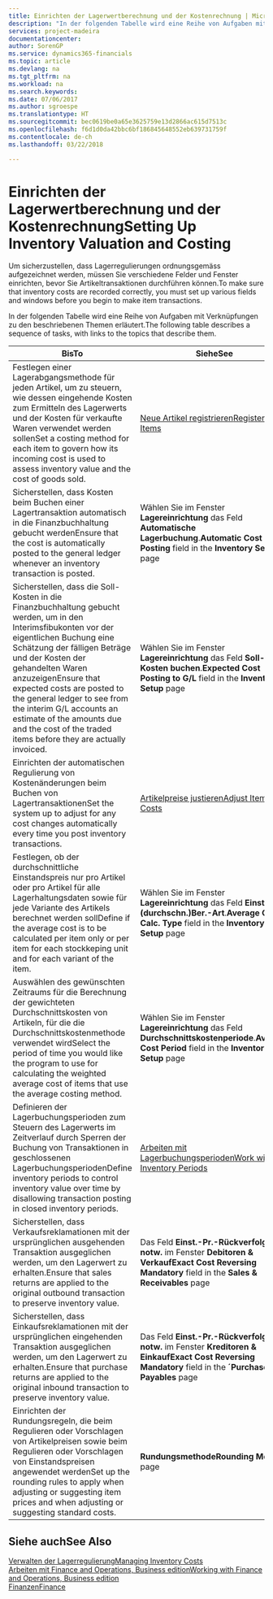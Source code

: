 ```yaml
---
title: Einrichten der Lagerwertberechnung und der Kostenrechnung | Microsoft Docs
description: "In der folgenden Tabelle wird eine Reihe von Aufgaben mit Verknüpfungen zu den beschriebenen Themen erläutert."
services: project-madeira
documentationcenter: 
author: SorenGP
ms.service: dynamics365-financials
ms.topic: article
ms.devlang: na
ms.tgt_pltfrm: na
ms.workload: na
ms.search.keywords: 
ms.date: 07/06/2017
ms.author: sgroespe
ms.translationtype: HT
ms.sourcegitcommit: bec0619be0a65e3625759e13d2866ac615d7513c
ms.openlocfilehash: f6d1d0da42bbc6bf186845648552eb639731759f
ms.contentlocale: de-ch
ms.lasthandoff: 03/22/2018

---
```

# <a name="setting-up-inventory-valuation-and-costing"></a><span data-ttu-id="4a1b1-103">Einrichten der Lagerwertberechnung und der Kostenrechnung</span><span class="sxs-lookup"><span data-stu-id="4a1b1-103">Setting Up Inventory Valuation and Costing</span></span>
<span data-ttu-id="4a1b1-104">Um sicherzustellen, dass Lagerregulierungen ordnungsgemäss aufgezeichnet werden, müssen Sie verschiedene Felder und Fenster einrichten, bevor Sie Artikeltransaktionen durchführen können.</span><span class="sxs-lookup"><span data-stu-id="4a1b1-104">To make sure that inventory costs are recorded correctly, you must set up various fields and windows before you begin to make item transactions.</span></span>

<span data-ttu-id="4a1b1-105">In der folgenden Tabelle wird eine Reihe von Aufgaben mit Verknüpfungen zu den beschriebenen Themen erläutert.</span><span class="sxs-lookup"><span data-stu-id="4a1b1-105">The following table describes a sequence of tasks, with links to the topics that describe them.</span></span>

|<span data-ttu-id="4a1b1-106">**Bis**</span><span class="sxs-lookup"><span data-stu-id="4a1b1-106">**To**</span></span>|<span data-ttu-id="4a1b1-107">**Siehe**</span><span class="sxs-lookup"><span data-stu-id="4a1b1-107">**See**</span></span>|  
|------------|-------------|  
|<span data-ttu-id="4a1b1-108">Festlegen einer Lagerabgangsmethode für jeden Artikel, um zu steuern, wie dessen eingehende Kosten zum Ermitteln des Lagerwerts und der Kosten für verkaufte Waren verwendet werden sollen</span><span class="sxs-lookup"><span data-stu-id="4a1b1-108">Set a costing method for each item to govern how its incoming cost is used to assess inventory value and the cost of goods sold.</span></span>|[<span data-ttu-id="4a1b1-109">Neue Artikel registrieren</span><span class="sxs-lookup"><span data-stu-id="4a1b1-109">Register New Items</span></span>](inventory-how-register-new-items.md)|  
|<span data-ttu-id="4a1b1-110">Sicherstellen, dass Kosten beim Buchen einer Lagertransaktion automatisch in die Finanzbuchhaltung gebucht werden</span><span class="sxs-lookup"><span data-stu-id="4a1b1-110">Ensure that the cost is automatically posted to the general ledger whenever an inventory transaction is posted.</span></span>|<span data-ttu-id="4a1b1-111">Wählen Sie im Fenster **Lagereinrichtung** das Feld **Automatische Lagerbuchung**.</span><span class="sxs-lookup"><span data-stu-id="4a1b1-111">**Automatic Cost Posting** field in the **Inventory Setup** page</span></span>|  
|<span data-ttu-id="4a1b1-112">Sicherstellen, dass die Soll-Kosten in die Finanzbuchhaltung gebucht werden, um in den Interimsfibukonten vor der eigentlichen Buchung eine Schätzung der fälligen Beträge und der Kosten der gehandelten Waren anzuzeigen</span><span class="sxs-lookup"><span data-stu-id="4a1b1-112">Ensure that expected costs are posted to the general ledger to see from the interim G/L accounts an estimate of the amounts due and the cost of the traded items before they are actually invoiced.</span></span>|<span data-ttu-id="4a1b1-113">Wählen Sie im Fenster **Lagereinrichtung** das Feld **Soll-Kosten buchen**.</span><span class="sxs-lookup"><span data-stu-id="4a1b1-113">**Expected Cost Posting to G/L** field in the **Inventory Setup** page</span></span>|  
|<span data-ttu-id="4a1b1-114">Einrichten der automatischen Regulierung von Kostenänderungen beim Buchen von Lagertransaktionen</span><span class="sxs-lookup"><span data-stu-id="4a1b1-114">Set the system up to adjust for any cost changes automatically every time you post inventory transactions.</span></span>|[<span data-ttu-id="4a1b1-115">Artikelpreise justieren</span><span class="sxs-lookup"><span data-stu-id="4a1b1-115">Adjust Item Costs</span></span>](inventory-how-adjust-item-costs.md)|  
|<span data-ttu-id="4a1b1-116">Festlegen, ob der durchschnittliche Einstandspreis nur pro Artikel oder pro Artikel für alle Lagerhaltungsdaten sowie für jede Variante des Artikels berechnet werden soll</span><span class="sxs-lookup"><span data-stu-id="4a1b1-116">Define if the average cost is to be calculated per item only or per item for each stockkeping unit and for each variant of the item.</span></span>|<span data-ttu-id="4a1b1-117">Wählen Sie im Fenster **Lagereinrichtung** das Feld **Einst.-Pr.(durchschn.)Ber.-Art**.</span><span class="sxs-lookup"><span data-stu-id="4a1b1-117">**Average Cost Calc. Type** field in the **Inventory Setup** page</span></span>|  
|<span data-ttu-id="4a1b1-118">Auswählen des gewünschten Zeitraums für die Berechnung der gewichteten Durchschnittskosten von Artikeln, für die die Durchschnittskostenmethode verwendet wird</span><span class="sxs-lookup"><span data-stu-id="4a1b1-118">Select the period of time you would like the program to use for calculating the weighted average cost of items that use the average costing method.</span></span>|<span data-ttu-id="4a1b1-119">Wählen Sie im Fenster **Lagereinrichtung** das Feld **Durchschnittskostenperiode**.</span><span class="sxs-lookup"><span data-stu-id="4a1b1-119">**Average Cost Period** field in the **Inventory Setup** page</span></span>|  
|<span data-ttu-id="4a1b1-120">Definieren der Lagerbuchungsperioden zum Steuern des Lagerwerts im Zeitverlauf durch Sperren der Buchung von Transaktionen in geschlossenen Lagerbuchungsperioden</span><span class="sxs-lookup"><span data-stu-id="4a1b1-120">Define inventory periods to control inventory value over time by disallowing transaction posting in closed inventory periods.</span></span>|[<span data-ttu-id="4a1b1-121">Arbeiten mit Lagerbuchungsperioden</span><span class="sxs-lookup"><span data-stu-id="4a1b1-121">Work with Inventory Periods</span></span>](finance-how-to-work-with-inventory-periods.md)|  
|<span data-ttu-id="4a1b1-122">Sicherstellen, dass Verkaufsreklamationen mit der ursprünglichen ausgehenden Transaktion ausgeglichen werden, um den Lagerwert zu erhalten.</span><span class="sxs-lookup"><span data-stu-id="4a1b1-122">Ensure that sales returns are applied to the original outbound transaction to preserve inventory value.</span></span>|<span data-ttu-id="4a1b1-123">Das Feld **Einst.-Pr.-Rückverfolg. notw.** im Fenster **Debitoren & Verkauf**</span><span class="sxs-lookup"><span data-stu-id="4a1b1-123">**Exact Cost Reversing Mandatory** field in the **Sales & Receivables** page</span></span>|  
|<span data-ttu-id="4a1b1-124">Sicherstellen, dass Einkaufsreklamationen mit der ursprünglichen eingehenden Transaktion ausgeglichen werden, um den Lagerwert zu erhalten.</span><span class="sxs-lookup"><span data-stu-id="4a1b1-124">Ensure that purchase returns are applied to the original inbound transaction to preserve inventory value.</span></span>|<span data-ttu-id="4a1b1-125">Das Feld **Einst.-Pr.-Rückverfolg. notw.** im Fenster **Kreditoren & Einkauf**</span><span class="sxs-lookup"><span data-stu-id="4a1b1-125">**Exact Cost Reversing Mandatory** field in the **´Purchases & Payables** page</span></span>|
|<span data-ttu-id="4a1b1-126">Einrichten der Rundungsregeln, die beim Regulieren oder Vorschlagen von Artikelpreisen sowie beim Regulieren oder Vorschlagen von Einstandspreisen angewendet werden</span><span class="sxs-lookup"><span data-stu-id="4a1b1-126">Set up the rounding rules to apply when adjusting or suggesting item prices and when adjusting or suggesting standard costs.</span></span>|<span data-ttu-id="4a1b1-127">**Rundungsmethode**</span><span class="sxs-lookup"><span data-stu-id="4a1b1-127">**Rounding Method** page</span></span>|  

## <a name="see-also"></a><span data-ttu-id="4a1b1-128">Siehe auch</span><span class="sxs-lookup"><span data-stu-id="4a1b1-128">See Also</span></span>  
[<span data-ttu-id="4a1b1-129">Verwalten der Lagerregulierung</span><span class="sxs-lookup"><span data-stu-id="4a1b1-129">Managing Inventory Costs</span></span>](finance-manage-inventory-costs.md)  
[<span data-ttu-id="4a1b1-130">Arbeiten mit Finance and Operations, Business edition</span><span class="sxs-lookup"><span data-stu-id="4a1b1-130">Working with Finance and Operations, Business edition</span></span>](ui-work-product.md)  
[<span data-ttu-id="4a1b1-131">Finanzen</span><span class="sxs-lookup"><span data-stu-id="4a1b1-131">Finance</span></span>](finance.md)  


